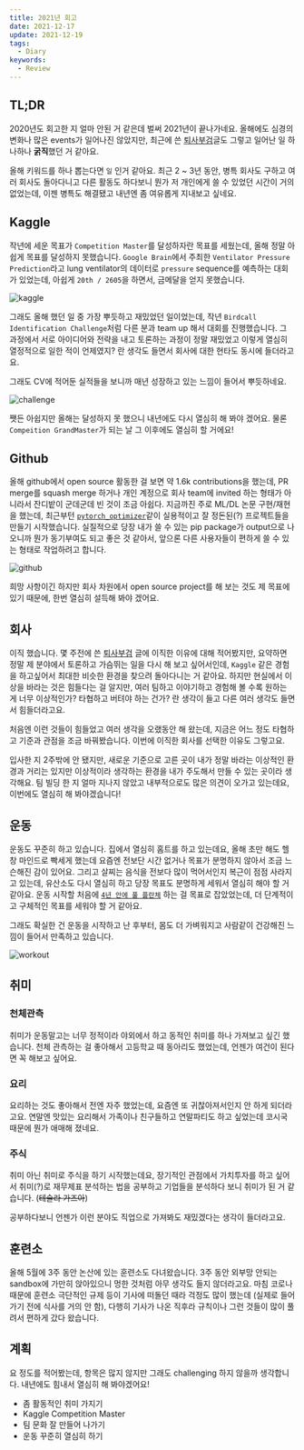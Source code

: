 ```yaml
---
title: 2021년 회고
date: 2021-12-17
update: 2021-12-19
tags:
  - Diary
keywords:
  - Review
---
```


## TL;DR

2020년도 회고한 지 얼마 안된 거 같은데 벌써 2021년이 끝나가네요. 올해에도 심경의 변화나 많은 events가 일어나진 않았지만, 최근에 쓴 [퇴사부검](https://kozistr.tech/%ED%87%B4%EC%82%AC%EB%B6%80%EA%B2%80/)글도 그렇고 일어난 일 하나하나 **굵직**했던 거 같아요.

올해 키워드를 하나 뽑는다면 `일` 인거 같아요. 최근 2 ~ 3년 동안, 병특 회사도 구하고 여러 회사도 돌아다니고 다른 활동도 하다보니 뭔가 저 개인에게 쓸 수 있었던 시간이 거의 없었는데, 이젠 병특도 해결됐고 내년엔 좀 여유롭게 지내보고 싶네요.

## Kaggle

작년에 세운 목표가 `Competition Master`를 달성하자란 목표를 세웠는데, 올해 정말 아쉽게 목표를 달성하지 못했습니다. `Google Brain`에서 주최한 `Ventilator Pressure Prediction`라고 lung ventilator의 데이터로 `pressure` sequence를 예측하는 대회가 있었는데, 아쉽게 `20th / 2605`을 하면서, 금메달을 얻지 못했습니다.

![kaggle](./kaggle.png)

그래도 올해 했던 일 중 가장 뿌듯하고 재밌었던 일이었는데, 작년 `Birdcall Identification Challenge`처럼 다른 분과 team up 해서 대회를 진행했습니다. 그 과정에서 서로 아이디어와 전략을 내고 토론하는 과정이 정말 재밌었고 이렇게 열심히 열정적으로 일한 적이 언제였지? 란 생각도 들면서 회사에 대한 현타도 동시에 들더라고요.

그래도 CV에 적어둔 실적들을 보니까 매년 성장하고 있는 느낌이 들어서 뿌듯하네요.

![challenge](./challenge.png)

쨋든 아쉽지만 올해는 달성하지 못 했으니 내년에도 다시 열심히 해 봐야 겠어요. 물론 `Compeition GrandMaster`가 되는 날 그 이후에도 열심히 할 거에요!

## Github

올해 github에서 open source 활동한 걸 보면 약 1.6k contributions을 했는데, PR merge를 squash merge 하거나 개인 계정으로 회사 team에 invited 하는 형태가 아니라서 잔디밭이 군데군데 빈 것이 조금 아쉽다. 지금까진 주로 ML/DL 논문 구현/재현을 했는데, 최근부턴 [`pytorch_optimizer`](https://github.com/kozistr/pytorch_optimizer)같이 실용적이고 잘 정돈된(?) 프로젝트들을 만들기 시작했습니다. 실질적으로 당장 내가 쓸 수 있는 pip package가 output으로 나오니까 뭔가 동기부여도 되고 좋은 것 같아서, 앞으론 다른 사용자들이 편하게 쓸 수 있는 형태로 작업하려고 합니다.

![github](./github.png)

희망 사항이긴 하지만 회사 차원에서 open source project를 해 보는 것도 제 목표에 있기 때문에, 한번 열심히 설득해 봐야 겠어요.

## 회사

이직 했습니다. 몇 주전에 쓴 [퇴사부검](https://kozistr.tech/%ED%87%B4%EC%82%AC%EB%B6%80%EA%B2%80/) 글에 이직한 이유에 대해 적어봤지만, 요약하면 정말 제 분야에서 토론하고 가슴뛰는 일을 다시 해 보고 싶어서인데, `Kaggle` 같은 경험을 하고싶어서 최대한 비슷한 환경을 찾으려 돌아다니는 거 같아요. 하지만 현실에서 이상을 바라는 것은 힘들다는 걸 알지만, 여러 팀하고 이야기하고 경험해 볼 수록 원하는 게 너무 이상적인가? 타협하고 버텨야 하는 건가? 란 생각이 들고 다른 여러 생각도 들면서 힘들더라고요.

처음엔 이런 것들이 힘들었고 여러 생각을 오랬동안 해 왔는데, 지금은 어느 정도 타협하고 기준과 관점을 조금 바꿔봤습니다. 이번에 이직한 회사를 선택한 이유도 그렇고요.

입사한 지 2주밖에 안 됐지만, 새로운 기준으로 고른 곳이 내가 정말 바라는 이상적인 환경과 거리는 있지만 이상적이라 생각하는 환경을 내가 주도해서 만들 수 있는 곳이라 생각해요. 팀 빌딩 한 지 얼마 지나지 않았고 내부적으로도 많은 의견이 오가고 있는데요, 이번에도 열심히 해 봐야겠습니다!

## 운동

운동도 꾸준히 하고 있습니다. 집에서 열심히 홈트를 하고 있는데요, 올해 초만 해도 헬창 마인드로 빡세게 했는데 요즘엔 전보단 시간 없거나 목표가 분명하지 않아서 조금 느슨해진 감이 있어요. 그리고 살찌는 음식을 전보다 많이 먹어서인지 복근이 점점 사라지고 있는데, 유산소도 다시 열심히 하고 당장 목표도 분명하게 세워서 열심히 해야 할 거 같아요. 운동 시작할 처음에 [`4년 안에 풀 플란체`](https://namu.wiki/w/%ED%94%8C%EB%9E%80%EC%B2%B4) 하는 걸 목표로 잡았었는데, 더 단계적이고 구체적인 목표를 세워야 할 거 같아요.

그래도 확실한 건 운동을 시작하고 난 후부터, 몸도 더 가벼워지고 사람같이 건강해진 느낌이 들어서 만족하고 있습니다.

![workout](./workout.png)

## 취미

### 천체관측

취미가 운동말고는 너무 정적이라 야외에서 하고 동적인 취미를 하나 가져보고 싶긴 했습니다. 천체 관측하는 걸 좋아해서 고등학교 때 동아리도 했었는데, 언젠가 여건이 된다면 꼭 해보고 싶어요.

### 요리

요리하는 것도 좋아해서 전엔 자주 했었는데, 요즘엔 또 귀찮아져서인지 안 하게 되더라고요. 연말엔 맛있는 요리해서 가족이나 친구들하고 연말파티도 하고 싶었는데 코시국 때문에 뭔가 애매해 졌네요.

### 주식

취미 아닌 취미로 주식을 하기 시작했는데요, 장기적인 관점에서 가치투자를 하고 싶어서 취미(?)로 재무제표 분석하는 법을 공부하고 기업들을 분석하다 보니 취미가 된 거 같습니다. (~~테슬라 가즈아~~)

공부하다보니 언젠가 이런 분야도 직업으로 가져봐도 재밌겠다는 생각이 들더라고요.

## 훈련소

올해 5월에 3주 동안 논산에 있는 훈련소도 다녀왔습니다. 3주 동안 외부망 안되는 sandbox에 가만히 앉아있으니 멍한 것처럼 아무 생각도 들지 않더라고요. 마침 코로나 때문에 훈련소 극단적인 규제 등이 기사에 떠돌던 때라 걱정도 많이 했는데 (실제로 들어가기 전에 식사를 거의 안 함), 다행히 기사가 나온 직후라 규칙이나 그런 것들이 많이 풀려서 편하게 갔다 왔습니다.

## 계획

요 정도를 적어봤는데, 항목은 많지 않지만 그래도 challenging 하지 않을까 생각합니다. 내년에도 힘내서 열심히 해 봐야겠어요!

* 좀 활동적인 취미 가지기
* Kaggle Competition Master
* 팀 문화 잘 만들어 나가기
* 운동 꾸준히 열심히 하기
